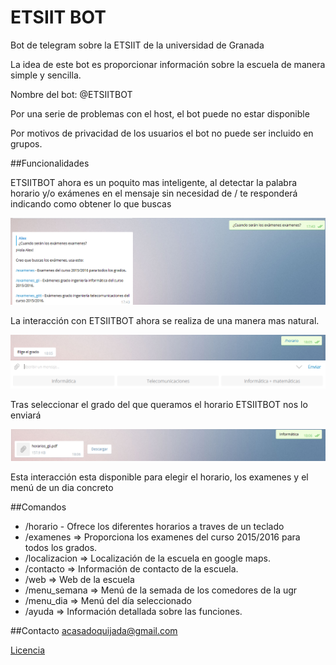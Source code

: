 # ETSIIT BOT
Bot de telegram sobre la ETSIIT de la universidad de Granada

La idea de este bot es proporcionar información sobre la escuela de manera simple y sencilla.

Nombre del bot: @ETSIITBOT

Por una serie de problemas con el host, el bot puede no estar disponible

Por motivos de privacidad de los usuarios el bot no puede ser incluido en grupos.


##Funcionalidades

ETSIITBOT ahora es un poquito mas inteligente, al detectar la palabra horario y/o exámenes en el mensaje
sin necesidad de / te responderá indicando como obtener lo que buscas

![Captura1](Imagenes/pasiva.png)

La interacción con ETSIITBOT ahora se realiza de una manera mas natural.

![Captura2](Imagenes/horario1.png)

Tras seleccionar el grado del que queramos el horario ETSIITBOT nos lo enviará

![Captura3](Imagenes/horario2.png)

Esta interacción esta disponible para elegir el horario, los examenes y el menú de un dia concreto

##Comandos

* /horario - Ofrece los diferentes horarios a traves de un teclado
* /examenes => Proporciona los examenes del curso 2015/2016 para todos los grados.
* /localizacion => Localización de la escuela en google maps.
* /contacto => Información de contacto de la escuela.
* /web => Web de la escuela
* /menu_semana => Menú de la semada de los comedores de la ugr
* /menu_dia => Menú del día seleccionado
* /ayuda => Información detallada sobre las funciones.

##Contacto
acasadoquijada@gmail.com

[Licencia](https://github.com/acasadoquijada/ETSIIT_BOT/blob/master/LICENSE)
